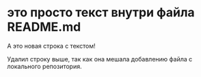 # это просто текст внутри файла README.md
А это новая строка с текстом!

Удалил строку выше, так как она мешала добавлению файла с локального репозитория.
